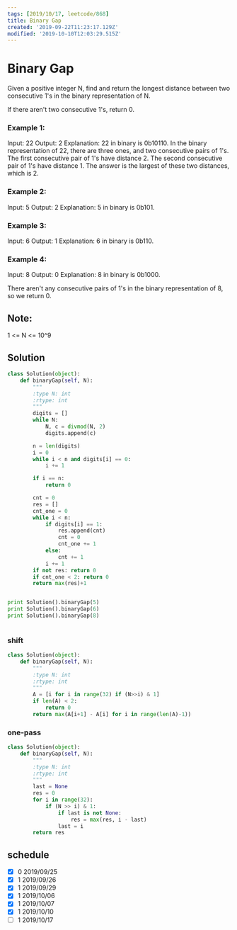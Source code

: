 ```yaml
---
tags: [2019/10/17, leetcode/868]
title: Binary Gap
created: '2019-09-22T11:23:17.129Z'
modified: '2019-10-10T12:03:29.515Z'
---
```


# Binary Gap

Given a positive integer N, find and return the longest distance between two consecutive 1's in the binary representation of N.

If there aren't two consecutive 1's, return 0.

 

### Example 1:

Input: 22
Output: 2
Explanation: 
22 in binary is 0b10110.
In the binary representation of 22, there are three ones, and two consecutive pairs of 1's.
The first consecutive pair of 1's have distance 2.
The second consecutive pair of 1's have distance 1.
The answer is the largest of these two distances, which is 2.

### Example 2:

Input: 5
Output: 2
Explanation: 
5 in binary is 0b101.

### Example 3:

Input: 6
Output: 1
Explanation: 
6 in binary is 0b110.

### Example 4:

Input: 8
Output: 0
Explanation: 
8 in binary is 0b1000.

There aren't any consecutive pairs of 1's in the binary representation of 8, so we return 0.
 

## Note:

1 <= N <= 10^9

## Solution

```python
class Solution(object):
    def binaryGap(self, N):
        """
        :type N: int
        :rtype: int
        """
        digits = []
        while N:
            N, c = divmod(N, 2)
            digits.append(c)

        n = len(digits)
        i = 0
        while i < n and digits[i] == 0:
            i += 1

        if i == n:
            return 0

        cnt = 0
        res = []
        cnt_one = 0
        while i < n:
            if digits[i] == 1:
                res.append(cnt)
                cnt = 0
                cnt_one += 1
            else:
                cnt += 1
            i += 1
        if not res: return 0
        if cnt_one < 2: return 0
        return max(res)+1


print Solution().binaryGap(5)
print Solution().binaryGap(6)
print Solution().binaryGap(8)
    
```

### shift

```python
class Solution(object):
    def binaryGap(self, N):
        """
        :type N: int
        :rtype: int
        """
        A = [i for i in range(32) if (N>>i) & 1]
        if len(A) < 2:
            return 0
        return max(A[i+1] - A[i] for i in range(len(A)-1))
```

### one-pass

```python
class Solution(object):
    def binaryGap(self, N):
        """
        :type N: int
        :rtype: int
        """
        last = None
        res = 0
        for i in range(32):
            if (N >> i) & 1:
                if last is not None:
                    res = max(res, i - last)
                last = i
        return res
```

## schedule

* [x] 0 2019/09/25
* [x] 1 2019/09/26
* [x] 1 2019/09/29
* [x] 1 2019/10/06
* [x] 1 2019/10/07
* [x] 1 2019/10/10
* [ ] 1 2019/10/17
